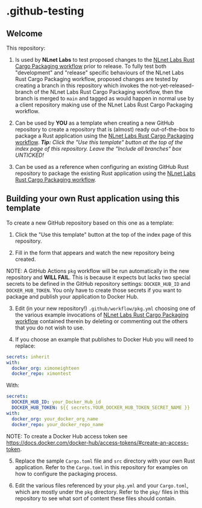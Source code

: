 # .github-testing

## Welcome

This repository:

1. Is used by **NLnet Labs** to test proposed changes to the [NLnet Labs Rust Cargo Packaging workflow](https://github.com/NLnetLabs/.github/blob/main/docs/README.md#the-rust-cargo-packaging-starter-workflow) prior to release. To fully test both "development" and "release" specific behaviours of the NLnet Labs Rust Cargo Packaging workflow, proposed changes are tested by creating a branch in this repository which invokes the not-yet-released-branch of the NLnet Labs Rust Cargo Packaging workflow, then the branch is merged to `main` and tagged as would happen in normal use by a client repository making use of the NLnet Labs Rust Cargo Packaging workflow.

2. Can be used by **YOU** as a template when creating a new GitHub repository to create a repository that is (almost) ready out-of-the-box to package a Rust application using the [NLnet Labs Rust Cargo Packaging workflow](https://github.com/NLnetLabs/.github/blob/main/docs/README.md#the-rust-cargo-packaging-starter-workflow). _**Tip:** Click the "Use this template" button at the top of the index page of this repository. Leave the "Include all branches" box UNTICKED!_

3. Can be used as a reference when configuring an existing GitHub Rust repository to package the existing Rust application using the [NLnet Labs Rust Cargo Packaging workflow](https://github.com/NLnetLabs/.github/blob/main/docs/README.md#the-rust-cargo-packaging-starter-workflow).

## Building your own Rust application using this template

To create a new GitHub repository based on this one as a template:

1. Click the "Use this template" button at the top of the index page of this repository.

2. Fill in the form that appears and watch the new repository being created.

NOTE: A GitHub Actions `pkg` workflow will be run automatically in the new repository and **WILL FAIL**. This is because it expects but lacks two special secrets to be defined in the GitHub repository settings: `DOCKER_HUB_ID` and `DOCKER_HUB_TOKEN`. You only have to create those secrets if you want to package and publish your application to Docker Hub.

3. Edit (in your new repository!) `.github/workflow/pkg.yml` choosing one of the various example invocations of [NLnet Labs Rust Cargo Packaging workflow](https://github.com/NLnetLabs/.github/blob/main/docs/README.md#the-rust-cargo-packaging-starter-workflow) contained therein by deleting or commenting out the others that you do not wish to use.

4. If you choose an example that publishes to Docker Hub you will need to replace:

```yaml
secrets: inherit
with:
  docker_org: ximoneighteen
  docker_repo: ximontest
```

With:

```yaml
secrets:
  DOCKER_HUB_ID: your_Docker_Hub_id
  DOCKER_HUB_TOKEN: ${{ secrets.YOUR_DOCKER_HUB_TOKEN_SECRET_NAME }}
with:
  docker_org: your_docker_org_name
  docker_repo: your_docker_repo_name
```

NOTE: To create a Docker Hub access token see https://docs.docker.com/docker-hub/access-tokens/#create-an-access-token.

5. Replace the sample `Cargo.toml` file and `src` directory with your own Rust application. Refer to the `Cargo.toml` in this repository for examples on how to configure the packaging process.

6. Edit the various files referenced by your `pkg.yml` and your `Cargo.toml`, which are mostly under the `pkg` directory. Refer to the `pkg/` files in this repository to see what sort of content these files should contain.

